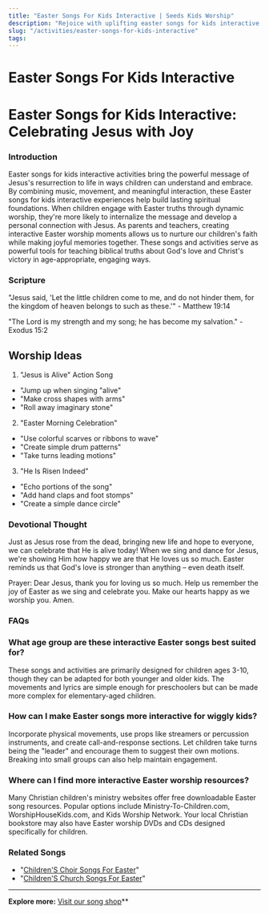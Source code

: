 ```yaml
---
title: "Easter Songs For Kids Interactive | Seeds Kids Worship"
description: "Rejoice with uplifting easter songs for kids interactive celebrating Jesus' resurrection. Easter worship resources for kids and Sunday school."
slug: "/activities/easter-songs-for-kids-interactive"
tags:
---
```


# Easter Songs For Kids Interactive

# Easter Songs for Kids Interactive: Celebrating Jesus with Joy

### Introduction
Easter songs for kids interactive activities bring the powerful message of Jesus's resurrection to life in ways children can understand and embrace. By combining music, movement, and meaningful interaction, these Easter songs for kids interactive experiences help build lasting spiritual foundations. When children engage with Easter truths through dynamic worship, they're more likely to internalize the message and develop a personal connection with Jesus. As parents and teachers, creating interactive Easter worship moments allows us to nurture our children's faith while making joyful memories together. These songs and activities serve as powerful tools for teaching biblical truths about God's love and Christ's victory in age-appropriate, engaging ways.

### Scripture
"Jesus said, 'Let the little children come to me, and do not hinder them, for the kingdom of heaven belongs to such as these.'" - Matthew 19:14

"The Lord is my strength and my song; he has become my salvation." - Exodus 15:2

## Worship Ideas
1. "Jesus is Alive" Action Song
- "Jump up when singing "alive"
- "Make cross shapes with arms"
- "Roll away imaginary stone"

2. "Easter Morning Celebration"
- "Use colorful scarves or ribbons to wave"
- "Create simple drum patterns"
- "Take turns leading motions"

3. "He Is Risen Indeed"
- "Echo portions of the song"
- "Add hand claps and foot stomps"
- "Create a simple dance circle"

### Devotional Thought
Just as Jesus rose from the dead, bringing new life and hope to everyone, we can celebrate that He is alive today! When we sing and dance for Jesus, we're showing Him how happy we are that He loves us so much. Easter reminds us that God's love is stronger than anything – even death itself. 

Prayer: Dear Jesus, thank you for loving us so much. Help us remember the joy of Easter as we sing and celebrate you. Make our hearts happy as we worship you. Amen.

### FAQs

### What age group are these interactive Easter songs best suited for?
These songs and activities are primarily designed for children ages 3-10, though they can be adapted for both younger and older kids. The movements and lyrics are simple enough for preschoolers but can be made more complex for elementary-aged children.

### How can I make Easter songs more interactive for wiggly kids?
Incorporate physical movements, use props like streamers or percussion instruments, and create call-and-response sections. Let children take turns being the "leader" and encourage them to suggest their own motions. Breaking into small groups can also help maintain engagement.

### Where can I find more interactive Easter worship resources?
Many Christian children's ministry websites offer free downloadable Easter song resources. Popular options include Ministry-To-Children.com, WorshipHouseKids.com, and Kids Worship Network. Your local Christian bookstore may also have Easter worship DVDs and CDs designed specifically for children.

### Related Songs

- "[Children'S Choir Songs For Easter](/activities/children-s-choir-songs-for-easter/)"
- "[Children'S Church Songs For Easter](/activities/children-s-church-songs-for-easter/)"

---

**Explore more:** [Visit our song shop](https://seedskidsworship.com/shop)**

<!-- Schema Markup -->
<script type="application/ld+json">
{
  "@context": "https://schema.org",
  "@type": "MusicRecording",
  "name": "Easter Songs For Kids Interactive",
  "byArtist": {
    "@type": "MusicGroup",
    "name": "Seeds Kids Worship"
  },
  "isFamilyFriendly": true,
  "url": "https://seedskidsworship.com/activities/easter-songs-for-kids-interactive/"
}
</script>